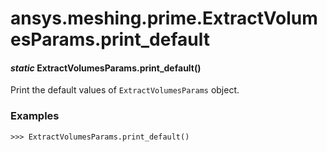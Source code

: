 # ansys.meshing.prime.ExtractVolumesParams.print_default

<a id="ansys.meshing.prime.ExtractVolumesParams.print_default"></a>

#### *static* ExtractVolumesParams.print_default()

Print the default values of `ExtractVolumesParams` object.

### Examples

```pycon
>>> ExtractVolumesParams.print_default()
```

<!-- !! processed by numpydoc !! -->
